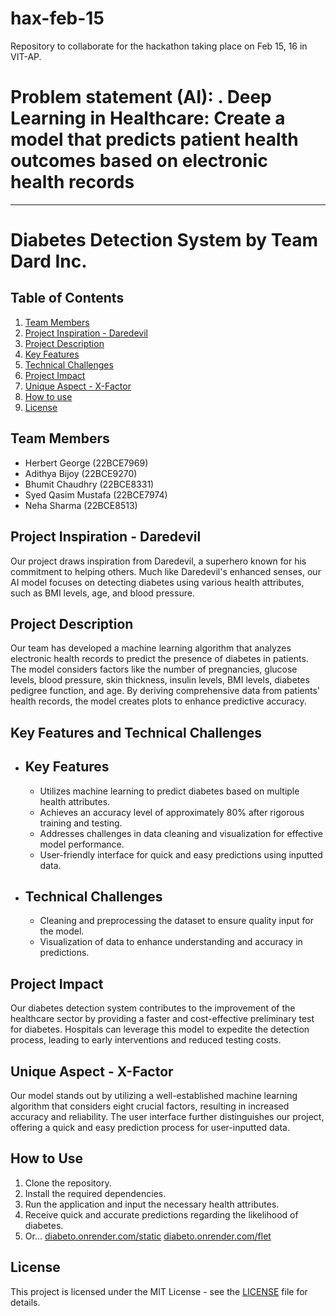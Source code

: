 # hax-feb-15

Repository to collaborate for the hackathon taking place on Feb 15, 16 in VIT-AP.

# Problem statement (AI): . Deep Learning in Healthcare: Create a model that predicts patient health outcomes based on electronic health records

---

# Diabetes Detection System by Team Dard Inc.

## Table of Contents
1. [Team Members](#team-members)
2. [Project Inspiration - Daredevil](#project-inspiration)
3. [Project Description](#project-description)
4. [Key Features](#key-features)
5. [Technical Challenges](#technical-challenges)
6. [Project Impact](#project-impact)
7. [Unique Aspect - X-Factor](#unique-aspect)
8. [How to use](#how-to-use)
9. [License](#license)



## Team Members <a name="team-members"></a>
- Herbert George (22BCE7969)
- Adithya Bijoy (22BCE9270)
- Bhumit Chaudhry (22BCE8331)
- Syed Qasim Mustafa (22BCE7974)
- Neha Sharma (22BCE8513)

## Project Inspiration - Daredevil <a name="project-inspiration"></a>
Our project draws inspiration from Daredevil, a superhero known for his commitment to helping others. Much like Daredevil's enhanced senses, our AI model focuses on detecting diabetes using various health attributes, such as BMI levels, age, and blood pressure.

## Project Description <a name="project-description"></a>
Our team has developed a machine learning algorithm that analyzes electronic health records to predict the presence of diabetes in patients. The model considers factors like the number of pregnancies, glucose levels, blood pressure, skin thickness, insulin levels, BMI levels, diabetes pedigree function, and age. By deriving comprehensive data from patients' health records, the model creates plots to enhance predictive accuracy.

## Key Features and Technical Challenges
- ## Key Features <a name="key-features"></a>
  - Utilizes machine learning to predict diabetes based on multiple health attributes.
  - Achieves an accuracy level of approximately 80% after rigorous training and testing.
  - Addresses challenges in data cleaning and visualization for effective model performance.
  - User-friendly interface for quick and easy predictions using inputted data.

- ## Technical Challenges <a name="technical-challenges"></a>
  - Cleaning and preprocessing the dataset to ensure quality input for the model.
  - Visualization of data to enhance understanding and accuracy in predictions.

## Project Impact <a name="project-impact"></a>
Our diabetes detection system contributes to the improvement of the healthcare sector by providing a faster and cost-effective preliminary test for diabetes. Hospitals can leverage this model to expedite the detection process, leading to early interventions and reduced testing costs.

## Unique Aspect - X-Factor <a name="unique-aspect"></a>
Our model stands out by utilizing a well-established machine learning algorithm that considers eight crucial factors, resulting in increased accuracy and reliability. The user interface further distinguishes our project, offering a quick and easy prediction process for user-inputted data.


## How to Use <a name="how-to-use"></a>
1. Clone the repository.
2. Install the required dependencies.
3. Run the application and input the necessary health attributes.
4. Receive quick and accurate predictions regarding the likelihood of diabetes.
5. Or... [diabeto.onrender.com/static](diabeto.onrender.com/static) [diabeto.onrender.com/flet](diabeto.onrender.com/static)

## License <a name= "license"></a>

This project is licensed under the MIT License - see the [LICENSE](LICENSE.md) file for details.

